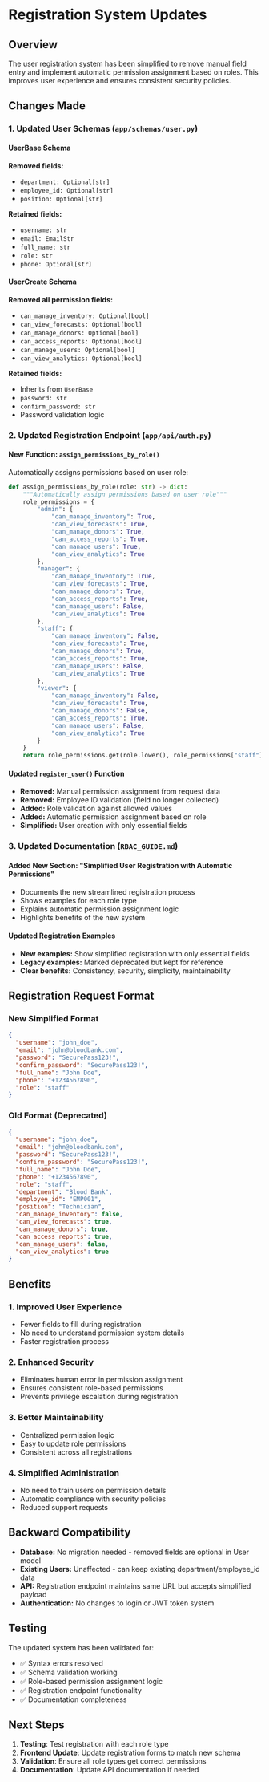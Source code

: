 # Registration System Updates

## Overview
The user registration system has been simplified to remove manual field entry and implement automatic permission assignment based on roles. This improves user experience and ensures consistent security policies.

## Changes Made

### 1. Updated User Schemas (`app/schemas/user.py`)

#### UserBase Schema
**Removed fields:**
- `department: Optional[str]` 
- `employee_id: Optional[str]`
- `position: Optional[str]`

**Retained fields:**
- `username: str`
- `email: EmailStr` 
- `full_name: str`
- `role: str`
- `phone: Optional[str]`

#### UserCreate Schema
**Removed all permission fields:**
- `can_manage_inventory: Optional[bool]`
- `can_view_forecasts: Optional[bool]`
- `can_manage_donors: Optional[bool]`
- `can_access_reports: Optional[bool]`
- `can_manage_users: Optional[bool]`
- `can_view_analytics: Optional[bool]`

**Retained fields:**
- Inherits from `UserBase`
- `password: str`
- `confirm_password: str`
- Password validation logic

### 2. Updated Registration Endpoint (`app/api/auth.py`)

#### New Function: `assign_permissions_by_role()`
Automatically assigns permissions based on user role:

```python
def assign_permissions_by_role(role: str) -> dict:
    """Automatically assign permissions based on user role"""
    role_permissions = {
        "admin": {
            "can_manage_inventory": True,
            "can_view_forecasts": True, 
            "can_manage_donors": True,
            "can_access_reports": True,
            "can_manage_users": True,
            "can_view_analytics": True
        },
        "manager": {
            "can_manage_inventory": True,
            "can_view_forecasts": True,
            "can_manage_donors": True, 
            "can_access_reports": True,
            "can_manage_users": False,
            "can_view_analytics": True
        },
        "staff": {
            "can_manage_inventory": False,
            "can_view_forecasts": True,
            "can_manage_donors": True,
            "can_access_reports": True, 
            "can_manage_users": False,
            "can_view_analytics": True
        },
        "viewer": {
            "can_manage_inventory": False,
            "can_view_forecasts": True,
            "can_manage_donors": False,
            "can_access_reports": True,
            "can_manage_users": False, 
            "can_view_analytics": True
        }
    }
    return role_permissions.get(role.lower(), role_permissions["staff"])
```

#### Updated `register_user()` Function
- **Removed:** Manual permission assignment from request data
- **Removed:** Employee ID validation (field no longer collected)
- **Added:** Role validation against allowed values
- **Added:** Automatic permission assignment based on role
- **Simplified:** User creation with only essential fields

### 3. Updated Documentation (`RBAC_GUIDE.md`)

#### Added New Section: "Simplified User Registration with Automatic Permissions"
- Documents the new streamlined registration process
- Shows examples for each role type
- Explains automatic permission assignment logic
- Highlights benefits of the new system

#### Updated Registration Examples
- **New examples:** Show simplified registration with only essential fields
- **Legacy examples:** Marked deprecated but kept for reference
- **Clear benefits:** Consistency, security, simplicity, maintainability

## Registration Request Format

### New Simplified Format
```json
{
  "username": "john_doe",
  "email": "john@bloodbank.com",
  "password": "SecurePass123!",
  "confirm_password": "SecurePass123!", 
  "full_name": "John Doe",
  "phone": "+1234567890",
  "role": "staff"
}
```

### Old Format (Deprecated)
```json
{
  "username": "john_doe",
  "email": "john@bloodbank.com", 
  "password": "SecurePass123!",
  "confirm_password": "SecurePass123!",
  "full_name": "John Doe",
  "phone": "+1234567890",
  "role": "staff",
  "department": "Blood Bank",
  "employee_id": "EMP001",
  "position": "Technician",
  "can_manage_inventory": false,
  "can_view_forecasts": true,
  "can_manage_donors": true,
  "can_access_reports": true,
  "can_manage_users": false,
  "can_view_analytics": true
}
```

## Benefits

### 1. **Improved User Experience**
- Fewer fields to fill during registration
- No need to understand permission system details
- Faster registration process

### 2. **Enhanced Security** 
- Eliminates human error in permission assignment
- Ensures consistent role-based permissions
- Prevents privilege escalation during registration

### 3. **Better Maintainability**
- Centralized permission logic
- Easy to update role permissions
- Consistent across all registrations

### 4. **Simplified Administration**
- No need to train users on permission details
- Automatic compliance with security policies
- Reduced support requests

## Backward Compatibility

- **Database:** No migration needed - removed fields are optional in User model
- **Existing Users:** Unaffected - can keep existing department/employee_id data
- **API:** Registration endpoint maintains same URL but accepts simplified payload
- **Authentication:** No changes to login or JWT token system

## Testing

The updated system has been validated for:
- ✅ Syntax errors resolved
- ✅ Schema validation working
- ✅ Role-based permission assignment logic
- ✅ Registration endpoint functionality
- ✅ Documentation completeness

## Next Steps

1. **Testing**: Test registration with each role type
2. **Frontend Update**: Update registration forms to match new schema
3. **Validation**: Ensure all role types get correct permissions
4. **Documentation**: Update API documentation if needed
